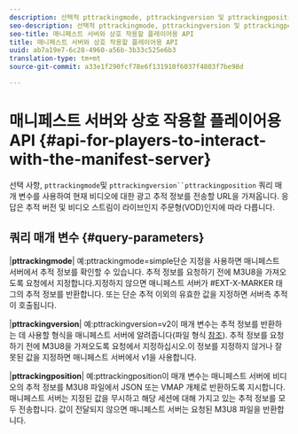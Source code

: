 ```yaml
---
description: 선택적 pttrackingmode, pttrackingversion 및 pttrackingposition 쿼리 매개 변수를 사용하여 현재 비디오에 대한 광고 추적 정보를 전송할 URL을 가져옵니다. 응답은 추적 버전 및 비디오 스트림이 라이브인지 주문형(VOD)인지에 따라 다릅니다.
seo-description: 선택적 pttrackingmode, pttrackingversion 및 pttrackingposition 쿼리 매개 변수를 사용하여 현재 비디오에 대한 광고 추적 정보를 전송할 URL을 가져옵니다. 응답은 추적 버전 및 비디오 스트림이 라이브인지 주문형(VOD)인지에 따라 다릅니다.
seo-title: 매니페스트 서버와 상호 작용할 플레이어용 API
title: 매니페스트 서버와 상호 작용할 플레이어용 API
uuid: ab7a19e7-6c28-4960-a56b-3b33c525e6b3
translation-type: tm+mt
source-git-commit: a33e1f290fcf78e6f131910f6037f4803f7be98d

---
```



# 매니페스트 서버와 상호 작용할 플레이어용 API {#api-for-players-to-interact-with-the-manifest-server}

선택 사항, `pttrackingmode`및 `pttrackingversion``pttrackingposition` 쿼리 매개 변수를 사용하여 현재 비디오에 대한 광고 추적 정보를 전송할 URL을 가져옵니다. 응답은 추적 버전 및 비디오 스트림이 라이브인지 주문형(VOD)인지에 따라 다릅니다.

## 쿼리 매개 변수 {#query-parameters}

|**pttrackingmode**|
예:pttrackingmode=simple단순 지정을 사용하면 매니페스트 서버에서 추적 정보를 확인할 수 있습니다.
추적 정보를 요청하기 전에 M3U8을 가져오도록 요청에서 지정합니다.지정하지 않으면 매니페스트 서버가 #EXT-X-MARKER 태그의 추적 정보를 반환합니다.
또는 단순 추적 이외의 유효한 값을 지정하면 서버측 추적이 호출됩니다.

|**pttrackingversion**|
예:pttrackingversion=v2이 매개 변수는 추적 정보를 반환하는 데 사용할 형식을 매니페스트 서버에 알려줍니다(파일 형식 [참조](../../msapi-topics/ms-list-file-formats/ms-api-file-formats.md)).
추적 정보를 요청하기 전에 M3U8을 가져오도록 요청에서 지정하십시오.이 정보를 지정하지 않거나 잘못된 값을 지정하면 매니페스트 서버에서 v1을 사용합니다.

|**pttrackingposition**|
예:pttrackingposition이 매개 변수는 매니페스트 서버에 비디오의 추적 정보를 M3U8 파일에서 JSON 또는 VMAP 개체로 반환하도록 지시합니다.매니페스트 서버는 지정된 값을 무시하고 해당 세션에 대해 가지고 있는 추적 정보를 모두 전송합니다. 값이 전달되지 않으면 매니페스트 서버는 요청된 M3U8 파일을 반환합니다.
